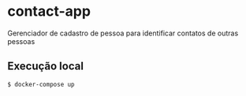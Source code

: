 # contact-app

Gerenciador de cadastro de pessoa para identificar contatos de outras pessoas

## Execução local

```sh
$ docker-compose up
```
